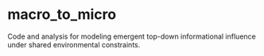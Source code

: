 # macro_to_micro
Code and analysis for modeling emergent top-down informational influence under shared environmental constraints.
